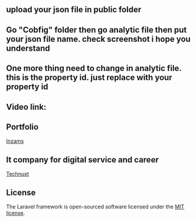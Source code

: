 ## upload your json file in public folder

## Go "Cobfig" folder then go analytic file then put your json file name. check screenshot i hope you understand

## One more thing need to change in analytic file. this is the property id. just replace with your property id

## Video link: 

## Portfolio
<a href="https://inzams.com">Inzams</a>

## It company for digital service and career
<a href="https://technuxt.com">Technuxt</a>

## License

The Laravel framework is open-sourced software licensed under the [MIT license](https://opensource.org/licenses/MIT).
